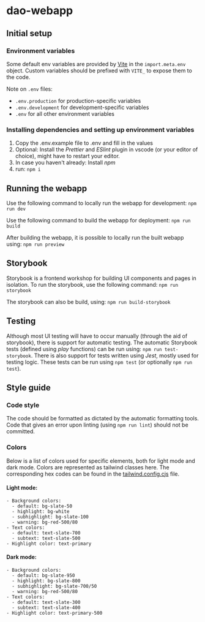 # dao-webapp

## Initial setup

### Environment variables

Some default env variables are provided by [Vite](https://vitejs.dev/guide/env-and-mode.html) in the `import.meta.env` object. Custom variables should be prefixed with `VITE_` to expose them to the code.

Note on `.env` files:

- `.env.production` for production-specific variables
- `.env.development` for development-specific variables
- `.env` for all other environment variables

### Installing dependencies and setting up environment variables

1. Copy the .env.example file to .env and fill in the values
2. Optional: Install the _Prettier_ and _ESlint_ plugin in vscode (or your editor of choice), might have to restart your editor.
3. In case you haven't already: Install _npm_
4. run: `npm i`

## Running the webapp
Use the following command to locally run the webapp for development:
`npm run dev`

Use the following command to build the webapp for deployment:
`npm run build`

After building the webapp, it is possible to locally run the built webapp using:
`npm run preview`

## Storybook
Storybook is a frontend workshop for building UI components and pages in isolation.
To run the storybook, use the following command:
`npm run storybook`

The storybook can also be build, using:
`npm run build-storybook`

## Testing
Although most UI testing will have to occur manually (through the aid of storybook), there is support for automatic testing.
The automatic Storybook tests (defined using _play_ functions) can be run using: `npm run test-storybook`.
There is also support for tests written using _Jest_, mostly used for testing logic.
These tests can be run using `npm test` (or optionally `npm run test`).


## Style guide
### Code style
The code should be formatted as dictated by the automatic formatting tools.
Code that gives an error upon linting (using `npm run lint`) should not be committed.

### Colors

Below is a list of colors used for specific elements, both for light mode and dark mode. Colors are represented as tailwind classes here. The corresponding hex codes can be found in the [tailwind.config.cjs](tailwind.config.cjs) file.

#### Light mode:
```
- Background colors:
  - default: bg-slate-50
  - highlight: bg-white
  - subhighlight: bg-slate-100
  - warning: bg-red-500/80
- Text colors:
  - default: text-slate-700
  - subtext: text-slate-500
- Highlight color: text-primary
```

#### Dark mode:

```
- Background colors:
  - default: bg-slate-950
  - highlight: bg-slate-800
  - subhighlight: bg-slate-700/50
  - warning: bg-red-500/80
- Text colors:
  - default: text-slate-300
  - subtext: text-slate-400
- Highlight color: text-primary-500
```